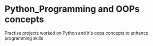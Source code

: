 # Python_Programming and OOPs concepts
Practise projects worked on Python and it's oops concepts to enhance programming skills
